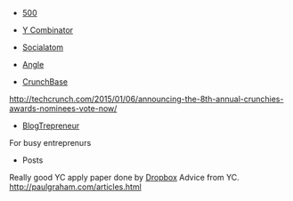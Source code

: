 - [500](http://500.co/)

- [Y Combinator](http://www.ycombinator.com/)

- [Socialatom](http://socialatomventures.com/)

- [Angle](https://angel.co/startupweekend)


- [CrunchBase](http://www.crunchbase.com/)

http://techcrunch.com/2015/01/06/announcing-the-8th-annual-crunchies-awards-nominees-vote-now/

- [BlogTrepreneur](http://www.blogtrepreneur.com/)

For busy entreprenurs


- Posts

Really good YC apply paper done by [Dropbox](https://dl.dropboxusercontent.com/u/27532820/app.html)
Advice from YC. http://paulgraham.com/articles.html
